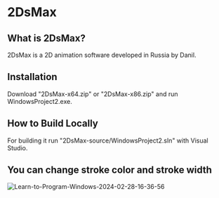 # 2DsMax
## What is 2DsMax?
2DsMax is a 2D animation software developed in Russia by Danil. 
## Installation
Download "2DsMax-x64.zip" or "2DsMax-x86.zip" and run WindowsProject2.exe.
## How to Build Locally
For building it run "2DsMax-source/WindowsProject2.sln" with Visual Studio.
## You can change stroke color and stroke width
![Learn-to-Program-Windows-2024-02-28-16-36-56](https://github.com/Pythonese/2DsMax/assets/127021579/ce647020-ed12-4424-9e94-a712f2162858)
